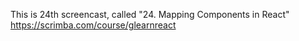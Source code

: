 This is 24th screencast, called "24. Mapping Components in React"
https://scrimba.com/course/glearnreact